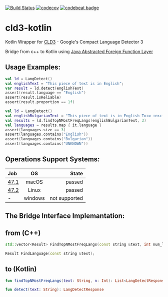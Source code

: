 [![Build Status](https://travis-ci.com/ntedgi/cld3-kotlin.svg?branch=master)](https://travis-ci.com/ntedgi/cld3-kotlin) [![codecov](https://codecov.io/gh/ntedgi/cld3-kotlin/branch/master/graph/badge.svg)](https://codecov.io/gh/ntedgi/cld3-kotlin)
[![codebeat badge](https://codebeat.co/badges/a92dd040-a71c-4644-96a9-daad0aeb9ac4)](https://codebeat.co/projects/github-com-ntedgi-cld3-kotlin-master)
# cld3-kotlin
Kotlin Wrapper for [CLD3](https://github.com/google/cld3) -  Google's Compact Language Detector 3 

Bridge from c++ to Kotlin using [Java Abstracted Foreign Function Layer](https://github.com/jnr/jnr-ffi)


## Usage Examples: 

```kotlin
val ld = LangDetect()
val englishText = "This piece of text is in English";
var result = ld.detect(englishText)
assert(result.language == "English")
assert(result.isReliable)
assert(result.proportion == 1f)
```


```kotlin
val ld = LangDetect()
val englishBulgarianText = "This piece of text is in English Този текст е на Български";
val results = ld.findTopNMostFreqLangs(englishBulgarianText, 3)
val languages = results.map { it.language }
assert(languages.size == 3)
assert(languages.contains("English"))
assert(languages.contains("Bulgarian"))
assert(languages.contains("UNKNOWN"))
```


## Operations Support Systems:

|Job | OS | State|
|:------------- | :-------------:| -------------:|
|[47.1](https://travis-ci.com/ntedgi/cld3-kotlin/builds/114315426)  | macOS | passed|
|[47.2](https://travis-ci.com/ntedgi/cld3-kotlin/builds/114315426)  | Linux | passed|
| -  | windows |not supported |



## The Bridge Interface Implemantation:
 
## from (C++) 
```cpp
std::vector<Result> FindTopNMostFreqLangs(const string &text, int num_langs);
```
```cpp
Result FindLanguage(const string &text);
```

## to (Kotlin)
```kotlin
fun findTopNMostFreqLangs(text: String, n: Int): List<LangDetectResponse> 
```

```kotlin
fun detect(text: String): LangDetectResponse 
```
